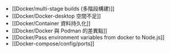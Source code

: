 - [[Docker/multi-stage builds (多階段構建)]]
- [[Docker/Docker-desktop 空間不足]]
- [[Docker/Container 資料持久化]]
- [[Docker/Docker 與 Podman 的差異點]]
- [[Docker/Pass environment variables from docker to Node.js]]
- [[Docker-compose/config/ports]]